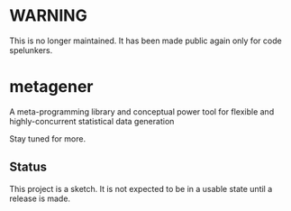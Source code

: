 WARNING
=======

This is no longer maintained. It has been made public again only for code spelunkers.

metagener
=========

A meta-programming library and conceptual power tool for flexible and highly-concurrent statistical data generation

Stay tuned for more.

## Status
This project is a sketch. It is not expected to be in a usable state until a release is made.

